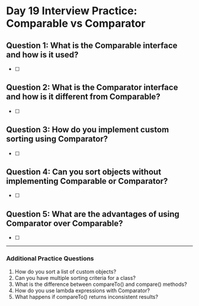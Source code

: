 # Day 19 Interview Practice: Comparable vs Comparator

## Question 1: What is the Comparable interface and how is it used?
- [ ] 

## Question 2: What is the Comparator interface and how is it different from Comparable?
- [ ] 

## Question 3: How do you implement custom sorting using Comparator?
- [ ] 

## Question 4: Can you sort objects without implementing Comparable or Comparator?
- [ ] 

## Question 5: What are the advantages of using Comparator over Comparable?
- [ ] 

---

### Additional Practice Questions
1. How do you sort a list of custom objects?
2. Can you have multiple sorting criteria for a class?
3. What is the difference between compareTo() and compare() methods?
4. How do you use lambda expressions with Comparator?
5. What happens if compareTo() returns inconsistent results? 